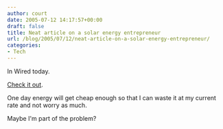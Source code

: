 ```yaml
---
author: court
date: 2005-07-12 14:17:57+00:00
draft: false
title: Neat article on a solar energy entrepreneur
url: /blog/2005/07/12/neat-article-on-a-solar-energy-entrepreneur/
categories:
- Tech
---
```


In Wired today.

[Check it out](http://www.wired.com/wired/archive/13.07/solar.html).

One day energy will get cheap enough so that I can waste it at my current rate and not worry as much.

Maybe I'm part of the problem?

